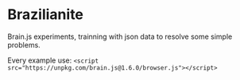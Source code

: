 # Brazilianite
Brain.js experiments, trainning with json data to resolve some simple problems.

Every example use: 
```<script src="https://unpkg.com/brain.js@1.6.0/browser.js"></script>```
